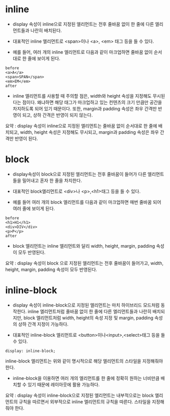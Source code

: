 # inline
- display 속성이 inline으로 지정된 엘리먼트는 전후 줄바꿈 없이 한 줄에 다른 엘리먼트들과 나란히 배치된다.

- 대표적인 inline 엘리먼트로 &lt;span&gt;이나 &lt;a&gt;, &lt;em&gt; 태그 등을 들 수 있다.

- 예를 들어, 여러 개의 inline 엘리먼트로 다음과 같이 마크업하면 줄바꿈 없이 순서대로 한 줄에 보이게 된다.

```
before
<a>A</a>
<span>SPAN</span>
<em>EM</em>
after
```
- inline 엘리먼트를 사용할 때 주의할 점은, width와 height 속성을 지정해도 무시된다는 점이다. 왜냐하면 해당 태그가 마크업하고 있는 컨텐츠의 크기 만큼만 공간을 차지하도록 되어 있기 때문이다. 또한, margin과 padding 속성은 좌우 간격만 반영이 되고, 상하 간격은 반영이 되지 않는다.

요약 : display 속성이 inline으로 지정된 엘리먼트는 줄바꿈 없이 순서대로 한 줄에 배치되고, width, height 속성은 지정해도 무시되고, margin과 padding 속성은 좌우 간격만 반영이 된다.

# block
- display속성이 block으로 지정된 엘리먼트는 전후 줄바꿈이 들어가 다른 엘리먼트들을 밀어내고 혼자 한 줄을 차지한다.

- 대표적인 block엘리먼트로 &lt;div&gt;나 &lt;p&gt;,&lt;h1&gt;태그 등을 들 수 있다.

- 예를 들어 여러 개의 block 엘리먼트를 다음과 같이 마크업하면 매번 줄바꿈 되어 여러 줄에 보이게 된다.
```
before
<h1>H1</h1>
<div>DIV</div>
<p>P</p>
after
```
- block 엘리먼트는 inline 엘리먼트와 달리 width, height, margin, padding 속성이 모두 반영된다.

요약 : display 속성이 block 으로 지정된 엘리먼트는 전후 줄바꿈이 들어가고, width, height, margin, padding 속성이 모두 반영된다.

# inline-block
- display 속성이 inline-block으로 지정된 엘리먼트는 마치 하이브리드 모드처럼 동작한다. inline 엘리먼트처럼 줄바꿈 없이 한 줄에 다른 엘리먼트들과 나란히 배치되지만, block 엘리먼트처럼 width, height의 속성 지정 및 margin, padding 속성의 상하 간격 지정이 가능하다.

- 대표적인 inline-block 엘리먼트로 &lt;button&gt;이나&lt;input&gt;,&lt;select&gt;태그 등을 들 수 있다.

```
display: inline-block;
```
inline-block 엘리먼트는 위와 같이 명시적으로 해당 엘리먼트의 스타일을 지정해줘야 한다.

- inline-block을 이용하면 여러 개의 엘리먼트를 한 줄에 정확히 원하는 너비만큼 배치할 수 있기 때문에 레이아웃에 활용 가능하다.

요약 : display 속성이 inline-block으로 지정된 엘리먼트는 내부적으로는 block 엘리먼트의 규칙을 따르면서 외부적으로 inline 엘리먼트의 규칙을 따른다. 스타일을 지정해줘야 한다.

